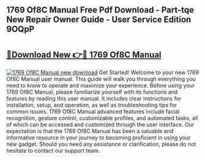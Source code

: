 ## 1769 Of8C Manual Free Pdf Download - Part-tqe New Repair Owner Guide - User Service Edition 9OQpP

# <h2><a href="http://bc29640.oget.top/?id=1769+Of8C+Manual">🔗Download New 👉🔴 1769 Of8C Manual</a></h2>

[![1769 Of8C Manual new download](https://i.imgur.com/5g1atiW.png)](http://bc29640.oget.top/?id=1769+Of8C+Manual)
Get Started! Welcome to your new 1769 Of8C Manual user manual. This guide will walk you through everything you need to know to operate and maximize your experience. Before using your 1769 Of8C Manual, please familiarize yourself with its functions and features by reading this user manual. It includes clear instructions for installation, setup, and operation, as well as troubleshooting tips for common issues. 1769 Of8C Manual advanced features include facial recognition, gesture control, customizable profiles, and automated tasks, all of which can be accessed and customized through the user interface. Our expectation is that the 1769 Of8C Manual has been a valuable and informative resource in your journey to becoming proficient in using your new gadget. Should you need any assistance or clarification, please do not hesitate to contact our support team.
